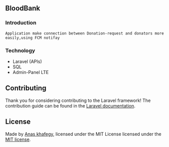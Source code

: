 ## BloodBank

### Introduction
    Application make connection between Donation-request and donators more easily,using FCM notifay
    
### Technology

<ul>
    <li>Laravel (APIs)</li>
    <li>SQL</li>
    <li>Admin-Panel LTE</li>
</ul>
      

## Contributing

Thank you for considering contributing to the Laravel framework! The contribution guide can be found in the [Laravel documentation](https://laravel.com/docs/contributions).

## License

Made by [Anas khafegy](https://github.com/anaskhafegui), licensed under the MIT License licensed under the [MIT license](https://opensource.org/licenses/MIT).
